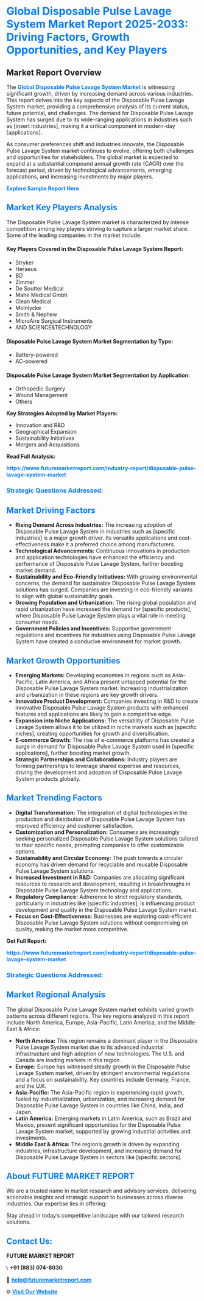 <h1 style="color: #007BFF;">Global Disposable Pulse Lavage System Market Report 2025-2033: Driving Factors, Growth Opportunities, and Key Players</h1>

<section id="overview">
<h2>Market Report Overview</h2>
<p>The <a href="https://www.futuremarketreport.com/industry-report/disposable-pulse-lavage-system-market" style="color: #007BFF; text-decoration: none;"><strong>Global Disposable Pulse Lavage System Market</strong></a> is witnessing significant growth, driven by increasing demand across various industries. This report delves into the key aspects of the Disposable Pulse Lavage System market, providing a comprehensive analysis of its current status, future potential, and challenges. The demand for Disposable Pulse Lavage System has surged due to its wide-ranging applications in industries such as [insert industries], making it a critical component in modern-day [applications].</p>
<p>As consumer preferences shift and industries innovate, the Disposable Pulse Lavage System market continues to evolve, offering both challenges and opportunities for stakeholders. The global market is expected to expand at a substantial compound annual growth rate (CAGR) over the forecast period, driven by technological advancements, emerging applications, and increasing investments by major players.</p>
</section>

<section id="overview">
<p><a href="https://www.futuremarketreport.com/request-sample/reportId=79638" style="color: #007BFF; text-decoration: none;"><strong>Explore Sample Report Here</strong></a></p>
</section>

<section id="key-players">
<h2 style="color: #007BFF;">Market Key Players Analysis</h2>
<p>The Disposable Pulse Lavage System market is characterized by intense competition among key players striving to capture a larger market share. Some of the leading companies in the market include:</p>
<h4>Key Players Covered in the Disposable Pulse Lavage System Report:</h4>
<ul><li>Stryker</li><li>Heraeus</li><li>BD</li><li>Zimmer</li><li>De Soutter Medical</li><li>Mahe Medical Gmbh</li><li>Clean Medical</li><li>Molnlycke</li><li>Smith &amp; Nephew</li><li>MicroAire Surgical Instruments</li><li>AND SCIENCE&amp;TECHNOLOGY</li></ul>
<h4>Disposable Pulse Lavage System Market Segmentation by Type:</h4>
<ul><li>Battery-powered</li><li>AC-powered</li></ul>

<h4>Disposable Pulse Lavage System Market Segmentation by Application:</h4>
<ul><li>Orthopedic Surgery</li><li>Wound Management</li><li>Others</li></ul>
<p><strong>Key Strategies Adopted by Market Players:</strong></p>
<ul>
<li>Innovation and R&D</li>
<li>Geographical Expansion</li>
<li>Sustainability Initiatives</li>
<li>Mergers and Acquisitions</li>
</ul>
</section>

<section>
<p><strong>Read Full Analysis: </strong></p><a href="https://www.futuremarketreport.com/industry-report/disposable-pulse-lavage-system-market" style="color: #007BFF; text-decoration: none;"><strong>https://www.futuremarketreport.com/industry-report/disposable-pulse-lavage-system-market</strong></a>
<h3 style="color: #007BFF;">Strategic Questions Addressed:</h3>
</section>

<section id="driving-factors">
<h2 style="color: #007BFF;">Market Driving Factors</h2>
<ul>
<li><strong>Rising Demand Across Industries:</strong> The increasing adoption of Disposable Pulse Lavage System in industries such as [specific industries] is a major growth driver. Its versatile applications and cost-effectiveness make it a preferred choice among manufacturers.</li>
<li><strong>Technological Advancements:</strong> Continuous innovations in production and application technologies have enhanced the efficiency and performance of Disposable Pulse Lavage System, further boosting market demand.</li>
<li><strong>Sustainability and Eco-Friendly Initiatives:</strong> With growing environmental concerns, the demand for sustainable Disposable Pulse Lavage System solutions has surged. Companies are investing in eco-friendly variants to align with global sustainability goals.</li>
<li><strong>Growing Population and Urbanization:</strong> The rising global population and rapid urbanization have increased the demand for [specific products], where Disposable Pulse Lavage System plays a vital role in meeting consumer needs.</li>
<li><strong>Government Policies and Incentives:</strong> Supportive government regulations and incentives for industries using Disposable Pulse Lavage System have created a conducive environment for market growth.</li>
</ul>
</section>

<section id="growth-opportunities">
<h2 style="color: #007BFF;">Market Growth Opportunities</h2>
<ul>
<li><strong>Emerging Markets:</strong> Developing economies in regions such as Asia-Pacific, Latin America, and Africa present untapped potential for the Disposable Pulse Lavage System market. Increasing industrialization and urbanization in these regions are key growth drivers.</li>
<li><strong>Innovative Product Development:</strong> Companies investing in R&D to create innovative Disposable Pulse Lavage System products with enhanced features and applications are likely to gain a competitive edge.</li>
<li><strong>Expansion into Niche Applications:</strong> The versatility of Disposable Pulse Lavage System allows it to be utilized in niche markets such as [specific niches], creating opportunities for growth and diversification.</li>
<li><strong>E-commerce Growth:</strong> The rise of e-commerce platforms has created a surge in demand for Disposable Pulse Lavage System used in [specific applications], further boosting market growth.</li>
<li><strong>Strategic Partnerships and Collaborations:</strong> Industry players are forming partnerships to leverage shared expertise and resources, driving the development and adoption of Disposable Pulse Lavage System products globally.</li>
</ul>
</section>

<section id="trending-factors">
<h2 style="color: #007BFF;">Market Trending Factors</h2>
<ul>
<li><strong>Digital Transformation:</strong> The integration of digital technologies in the production and distribution of Disposable Pulse Lavage System has improved efficiency and customer satisfaction.</li>
<li><strong>Customization and Personalization:</strong> Consumers are increasingly seeking personalized Disposable Pulse Lavage System solutions tailored to their specific needs, prompting companies to offer customizable options.</li>
<li><strong>Sustainability and Circular Economy:</strong> The push towards a circular economy has driven demand for recyclable and reusable Disposable Pulse Lavage System solutions.</li>
<li><strong>Increased Investment in R&D:</strong> Companies are allocating significant resources to research and development, resulting in breakthroughs in Disposable Pulse Lavage System technology and applications.</li>
<li><strong>Regulatory Compliance:</strong> Adherence to strict regulatory standards, particularly in industries like [specific industries], is influencing product development and quality in the Disposable Pulse Lavage System market.</li>
<li><strong>Focus on Cost-Effectiveness:</strong> Businesses are exploring cost-efficient Disposable Pulse Lavage System solutions without compromising on quality, making the market more competitive.</li>
</ul>
</section>

<section>
<p><strong>Get Full Report: </strong></p><a href="https://www.futuremarketreport.com/industry-report/disposable-pulse-lavage-system-market" style="color: #007BFF; text-decoration: none;"><strong>https://www.futuremarketreport.com/industry-report/disposable-pulse-lavage-system-market</strong></a>
<h3 style="color: #007BFF;">Strategic Questions Addressed:</h3>
</section>


<section id="regional-analysis">
<h2 style="color: #007BFF;">Market Regional Analysis</h2>
<p>The global Disposable Pulse Lavage System market exhibits varied growth patterns across different regions. The key regions analyzed in this report include North America, Europe, Asia-Pacific, Latin America, and the Middle East & Africa:</p>
<ul>
<li><strong>North America:</strong> This region remains a dominant player in the Disposable Pulse Lavage System market due to its advanced industrial infrastructure and high adoption of new technologies. The U.S. and Canada are leading markets in this region.</li>
<li><strong>Europe:</strong> Europe has witnessed steady growth in the Disposable Pulse Lavage System market, driven by stringent environmental regulations and a focus on sustainability. Key countries include Germany, France, and the U.K.</li>
<li><strong>Asia-Pacific:</strong> The Asia-Pacific region is experiencing rapid growth, fueled by industrialization, urbanization, and increasing demand for Disposable Pulse Lavage System in countries like China, India, and Japan.</li>
<li><strong>Latin America:</strong> Emerging markets in Latin America, such as Brazil and Mexico, present significant opportunities for the Disposable Pulse Lavage System market, supported by growing industrial activities and investments.</li>
<li><strong>Middle East & Africa:</strong> The region’s growth is driven by expanding industries, infrastructure development, and increasing demand for Disposable Pulse Lavage System in sectors like [specific sectors].</li>
</ul>
</section>

<footer>
<h2 style="color: #007BFF;">About FUTURE MARKET REPORT</h2>
<p>We are a trusted name in market research and advisory services, delivering actionable insights and strategic support to businesses across diverse industries. Our expertise lies in offering:</p>

<p>Stay ahead in today’s competitive landscape with our tailored research solutions.</p>

<h2 style="color: #007BFF;">Contact Us:</h2>
<p><strong>FUTURE MARKET REPORT</strong></p>
<p>📞 <strong>+91 (883) 074-8030</strong></p>
<p>📧 <strong><a href="mailto:help@futuremarketreport.com" style="color: #007BFF;">help@futuremarketreport.com</a></strong></p>
<p>🌐 <strong><a href="https://www.futuremarketreport.com/" style="color: #007BFF;">Visit Our Website</a></strong></p>
</footer>